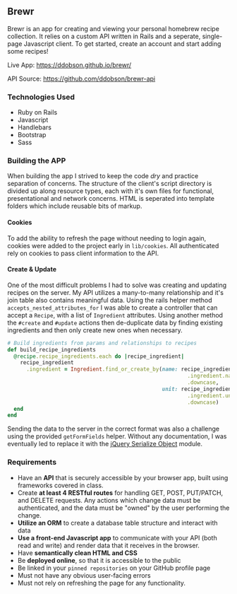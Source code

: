 ## Brewr

Brewr is an app for creating and viewing your personal homebrew recipe collection. It relies on a custom API written in Rails and a seperate, single-page Javascript client. To get started, create an account and start adding some recipes!

Live App: https://ddobson.github.io/brewr/

API Source: https://github.com/ddobson/brewr-api

### Technologies Used

- Ruby on Rails
- Javascript
- Handlebars
- Bootstrap
- Sass

### Building the APP

When building the app I strived to keep the code _dry_ and practice separation of concerns. The structure of the client's script directory is divided up along resource types, each with it's own files for functional, presentational and network concerns. HTML is seperated into template folders which include reusable bits of markup.

#### Cookies
To add the ability to refresh the page without needing to login again, cookies were added to the project early in `lib/cookies`. All authenticated rely on cookies to pass client information to the API.

#### Create & Update
One of the most difficult problems I had to solve was creating and updating recipes on the server. My API utilizes a many-to-many relationship and it's join table also contains meaningful data. Using the rails helper method `accepts_nested_attributes_for` I was able to create a controller that can accept a `Recipe`, with a list of `Ingredient` attributes. Using another method the `#create` and `#update` actions then de-duplicate data by finding existing ingredients and then only create new ones when necessary.


``` ruby
# Build ingredients from params and relationships to recipes
def build_recipe_ingredients
  @recipe.recipe_ingredients.each do |recipe_ingredient|
    recipe_ingredient
      .ingredient = Ingredient.find_or_create_by(name: recipe_ingredient
                                                         .ingredient.name
                                                         .downcase,
                                                 unit: recipe_ingredient
                                                         .ingredient.unit
                                                         .downcase)
  end
end
```

Sending the data to the server in the correct format was also a challenge using the provided `getFormFields` helper. Without any documentation, I was eventually led to replace it with the [jQuery Serialize Object](https://github.com/macek/jquery-serialize-object) module.

### Requirements

-   Have an **API** that is securely accessible by your browser app, built using
    frameworks covered in class.
-   Create **at least 4 RESTful routes** for handling GET, POST, PUT/PATCH, and
    DELETE requests. Any actions which change data must be authenticated, and
    the data must be "owned" by the user performing the change.
-   **Utilize an ORM** to create a database table structure and interact with
    data
-   **Use a front-end Javascript app** to communicate with your API (both read
    and write) and render data that it receives in the browser.
-   Have **semantically clean HTML and CSS**
-   Be **deployed online**, so that it is accessible to the public
-   Be linked in your `pinned repositories` on your GitHub profile page
-   Must not have any obvious user-facing errors
-   Must not rely on refreshing the page for any functionality.
